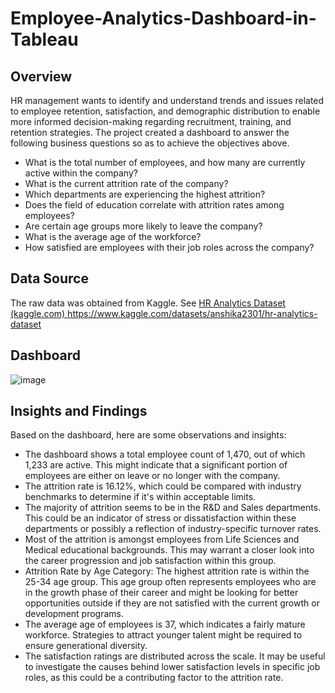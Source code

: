 # Employee-Analytics-Dashboard-in-Tableau
## Overview
HR management wants to identify and understand trends and issues related to employee retention, satisfaction, and demographic distribution to enable more informed decision-making regarding recruitment, training, and retention strategies. 
The project created a dashboard to answer the following business questions so as to achieve the objectives above.
- What is the total number of employees, and how many are currently active within the company?
- What is the current attrition rate of the company?
- Which departments are experiencing the highest attrition?
- Does the field of education correlate with attrition rates among employees?
- Are certain age groups more likely to leave the company?
- What is the average age of the workforce?
- How satisfied are employees with their job roles across the company?

## Data Source
The raw data was obtained from Kaggle. See [HR Analytics Dataset (kaggle.com) ](https://www.kaggle.com/datasets/anshika2301/hr-analytics-dataset)https://www.kaggle.com/datasets/anshika2301/hr-analytics-dataset

## Dashboard

![image](https://github.com/Fkuukyee/Employee-Analytics-Dashboard-in-Tableau/assets/147086232/b1786e0b-82ae-4695-b386-547c2ce3d80a)

## Insights and Findings
Based on the dashboard, here are some observations and insights:
- The dashboard shows a total employee count of 1,470, out of which 1,233 are active. This might indicate that a significant portion of employees are either on leave or no longer with the company.
- The attrition rate is 16.12%, which could be compared with industry benchmarks to determine if it's within acceptable limits.
- The majority of attrition seems to be in the R&D and Sales departments. This could be an indicator of stress or dissatisfaction within these departments or possibly a reflection of industry-specific turnover rates.
- Most of the attrition is amongst employees from Life Sciences and Medical educational backgrounds. This may warrant a closer look into the career progression and job satisfaction within this group.
- Attrition Rate by Age Category: The highest attrition rate is within the 25-34 age group. This age group often represents employees who are in the growth phase of their career and might be looking for better opportunities outside if they are not satisfied with the current growth or development programs.
- The average age of employees is 37, which indicates a fairly mature workforce. Strategies to attract younger talent might be required to ensure generational diversity.
- The satisfaction ratings are distributed across the scale. It may be useful to investigate the causes behind lower satisfaction levels in specific job roles, as this could be a contributing factor to the attrition rate.



